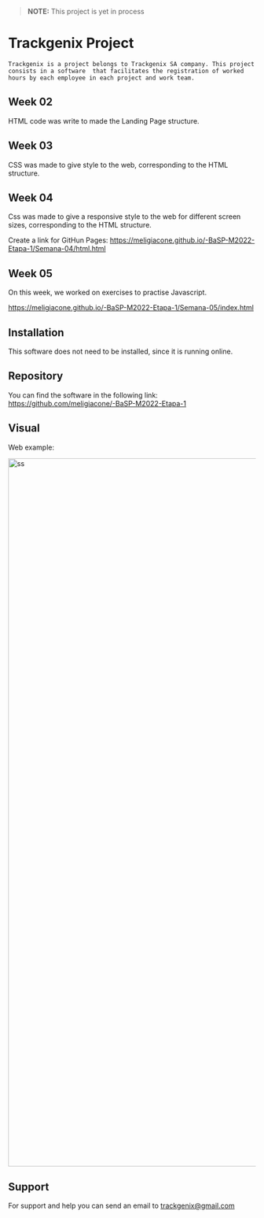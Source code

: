 > **NOTE:**
> This project is yet in process
# Trackgenix Project
``` 
Trackgenix is a project belongs to Trackgenix SA company. This project consists in a software  that facilitates the registration of worked hours by each employee in each project and work team.
```
## Week 02

HTML code was write to made the Landing Page structure.


## Week 03

CSS was made to give style to the web, corresponding to the HTML structure.

## Week 04

Css was made to give a responsive style to the web for different screen sizes, corresponding to the HTML structure.

Create a link for GitHun Pages: https://meligiacone.github.io/-BaSP-M2022-Etapa-1/Semana-04/html.html

## Week 05

On this week, we worked on exercises to practise Javascript. 

https://meligiacone.github.io/-BaSP-M2022-Etapa-1/Semana-05/index.html


## Installation
This software does not need to be installed, since it is running online.
## Repository
You can find the software in the following link: https://github.com/meligiacone/-BaSP-M2022-Etapa-1
## Visual
Web example: 

<img width="1439" alt="ss" src="https://user-images.githubusercontent.com/101221400/160519196-6824f444-9771-4e95-83b1-3ea026e7f46e.png">

## Support 
For support and help you can send an email to trackgenix@gmail.com